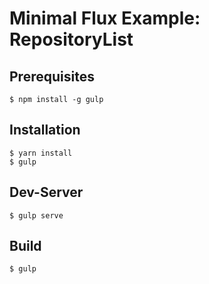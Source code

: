 # Minimal Flux Example: RepositoryList

## Prerequisites

    $ npm install -g gulp

## Installation

    $ yarn install
    $ gulp

## Dev-Server

    $ gulp serve
    
## Build

    $ gulp
